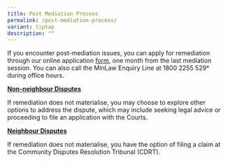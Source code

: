 ```yaml
---
title: Post Mediation Process
permalink: /post-mediation-process/
variant: tiptap
description: ""
---
```

<p>If you encounter post-mediation issues, you can apply for remediation
through our online application <a href="https://eservices.mlaw.gov.sg/cmc/mediatorsportal/direct-intake/" rel="noopener noreferrer nofollow" target="_blank"><u>form</u></a>,
one month from the last mediation session. You can also call the MinLaw
Enquiry Line at 1800 2255 529* during office hours.</p>
<p><strong><u>Non-neighbour Disputes</u></strong>
</p>
<p>If remediation does not materialise, you may choose to explore other options
to address the dispute, which may include seeking legal advice or proceeding
to file an application with the Courts.&nbsp;</p>
<p><strong><u>Neighbour Disputes</u></strong>
</p>
<p>If remediation does not materialise, you have the option of filing a claim
at the Community Disputes Resolution Tribunal (CDRT).</p>